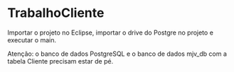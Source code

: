 # TrabalhoCliente


Importar o projeto no Eclipse, importar o drive do Postgre no projeto e executar o main.

Atenção: o banco de dados PostgreSQL e o banco de dados mjv_db com a tabela Cliente precisam estar de pé.
